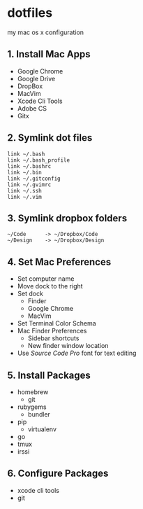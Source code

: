 # dotfiles

my mac os x configuration

## 1. Install Mac Apps

+ Google Chrome
+ Google Drive
+ DropBox
+ MacVim
+ Xcode Cli Tools
+ Adobe CS
+ Gitx

## 2. Symlink dot files

    link ~/.bash
    link ~/.bash_profile
    link ~/.bashrc
    link ~/.bin
    link ~/.gitconfig
    link ~/.gvimrc
    link ~/.ssh
    link ~/.vim

## 3. Symlink dropbox folders

    ~/Code      -> ~/Dropbox/Code
    ~/Design    -> ~/Dropbox/Design

## 4. Set Mac Preferences

+ Set computer name
+ Move dock to the right
+ Set dock
  - Finder
  - Google Chrome
  - MacVim
+ Set Terminal Color Schema
+ Mac Finder Preferences
  - Sidebar shortcuts
  - New finder window location
+ Use _Source Code Pro_ font for text editing

## 5. Install Packages 

+ homebrew
  - git
+ rubygems
  - bundler
+ pip
  - virtualenv
+ go
+ tmux
+ irssi

## 6. Configure Packages

+ xcode cli tools
+ git

